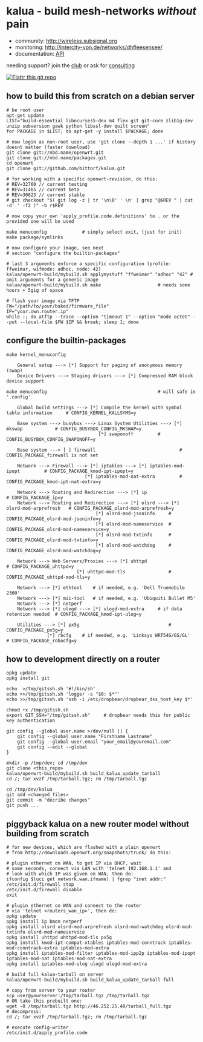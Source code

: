 kalua - build mesh-networks _without_ pain
==========================================

* community: http://wireless.subsignal.org
* monitoring: http://intercity-vpn.de/networks/dhfleesensee/
* documentation: [API](http://wireless.subsignal.org/index.php?title=Firmware-Dokumentation_API)

needing support?
join the [club](http://blog.maschinenraum.tk) or ask for [consulting](http://bittorf-wireless.de)

[![Flattr this git repo](http://api.flattr.com/button/flattr-badge-large.png)](https://flattr.com/submit/auto?user_id=bittorf&url=https://github.com/bittorf/kalua&title=kalua&language=&tags=github&category=software)


how to build this from scratch on a debian server
-------------------------------------------------

	# be root user
	apt-get update
	LIST="build-essential libncurses5-dev m4 flex git git-core zlib1g-dev unzip subversion gawk python libssl-dev quilt screen"
	for PACKAGE in $LIST; do apt-get -y install $PACKAGE; done

	# now login as non-root user, use 'git clone --depth 1 ...' if history doesnt matter (faster download)
	git clone git://nbd.name/openwrt.git
	git clone git://nbd.name/packages.git
	cd openwrt
	git clone git://github.com/bittorf/kalua.git

	# for working with a specific openwrt-revision, do this:
	# REV=32760	// current testing
	# REV=31465	// current beta
	# REV=30823	// current stable
	# git checkout "$( git log -z | tr '\n\0' ' \n' | grep "@$REV " | cut -d' ' -f2 )" -b r$REV

	# now copy your own 'apply_profile.code.definitions' to . or the provided one will be used

	make menuconfig				# simply select exit, (just for init)
	make package/symlinks

	# now configure your image, see next
	# section "configure the builtin-packages"

	# last 3 arguments enforce a specific configuration (profile: ffweimar, wifmode: adhoc, node: 42)
	kalua/openwrt-build/mybuild.sh applymystuff "ffweimar" "adhoc" "42"	# omit arguments for a generic image
	kalua/openwrt-build/mybuild.sh make 					# needs some hours + 5gig of space

	# flash your image via TFTP
	FW="/path/to/your/baked/firmware_file"
	IP="your.own.router.ip"
	while :; do atftp --trace --option "timeout 1" --option "mode octet" --put --local-file $FW $IP && break; sleep 1; done


configure the builtin-packages
------------------------------

	make kernel_menuconfig

		General setup ---> [*] Support for paging of anonymous memory (swap)
		Device Drivers ---> Staging drivers ---> [*] Compressed RAM block device support

	make menuconfig 										# will safe in '.config'

		Global build settings ---> [*] Compile the kernel with symbol table information		# CONFIG_KERNEL_KALLSYMS=y

		Base system ---> busybox ---> Linux System Utilities ---> [*] mkswap			# CONFIG_BUSYBOX_CONFIG_MKSWAP=y
									  [*] swaponoff			# CONFIG_BUSYBOX_CONFIG_SWAPONOFF=y

		Base system ---> [ ] firewall								# CONFIG_PACKAGE_firewall is not set

		Network ---> Firewall ---> [*] iptables ---> [*] iptables-mod-ipopt			# CONFIG_PACKAGE_kmod-ipt-ipopt=y
							     [*] iptables-mod-nat-extra			# CONFIG_PACKAGE_kmod-ipt-nat-extra=y

		Network ---> Routing and Redirection ---> [*] ip					# CONFIG_PACKAGE_ip=y
		Network ---> Routing and Redirection ---> [*] olsrd ---> [*] olsrd-mod-arprefresh	# CONFIG_PACKAGE_olsrd-mod-arprefresh=y
									 [*] olsrd-mod-jsoninfo		# CONFIG_PACKAGE_olsrd-mod-jsoninfo=y
									 [*] olsrd-mod-nameservice	# CONFIG_PACKAGE_olsrd-mod-nameservice=y
									 [*] olsrd-mod-txtinfo		# CONFIG_PACKAGE_olsrd-mod-txtinfo=y
									 [*] olsrd-mod-watchdog		# CONFIG_PACKAGE_olsrd-mod-watchdog=y

		Network ---> Web Servers/Proxies ---> [*] uhttpd					# CONFIG_PACKAGE_uhttpd=y
						      [*] uhttpd-mod-tls				# CONFIG_PACKAGE_uhttpd-mod-tls=y

		Network ---> [*] ethtool	# if needed, e.g. 'Dell Truemobile 2300'
		Network ---> [*] mii-tool	# if needed, e.g. 'Ubiquiti Bullet M5'
		Network ---> [*] netperf
		Network ---> [*] ulogd ---> [*] ulogd-mod-extra		# if data retention needed	# CONFIG_PACKAGE_kmod-ipt-ulog=y

		Utilities ---> [*] px5g									# CONFIG_PACKAGE_px5g=y
			       [*] rbcfg	# if needed, e.g. 'Linksys WRT54G/GS/GL'		# CONFIG_PACKAGE_robocfg=y


how to development directly on a router
---------------------------------------

	opkg update
	opkg install git

	echo  >/tmp/gitssh.sh '#!/bin/sh'
	echo >>/tmp/gitssh.sh 'logger -s "$0: $*"'
	echo >>/tmp/gitssh.sh 'ssh -i /etc/dropbear/dropbear_dss_host_key $*'

	chmod +x /tmp/gitssh.sh
	export GIT_SSH="/tmp/gitssh.sh"		# dropbear needs this for public key authentication

	git config --global user.name >/dev/null || {
		git config --global user.name "Firstname Lastname"
		git config --global user.email "your_email@youremail.com"
		git config --edit --global
	}

	mkdir -p /tmp/dev; cd /tmp/dev
	git clone <this_repo>
	kalua/openwrt-build/mybuild.sh build_kalua_update_tarball
	cd /; tar xvzf /tmp/tarball.tgz; rm /tmp/tarball.tgz

	cd /tmp/dev/kalua
	git add <changed_files>
	git commit -m "decribe changes"
	git push ...


piggyback kalua on a new router model without building from scratch
-------------------------------------------------------------------

	# for new devices, which are flashed with a plain openwrt
	# from http://downloads.openwrt.org/snapshots/trunk/ do this:

	# plugin ethernet on WAN, to get IP via DHCP, wait
	# some seconds, connect via LAN with 'telnet 192.168.1.1' and
	# look with which IP was given on WAN, then do:
	ifconfig $(uci get network.wan.ifname) | fgrep "inet addr:"
	/etc/init.d/firewall stop
	/etc/init.d/firewall disable
	exit

	# plugin ethernet on WAN and connect to the router
	# via 'telnet <routers_wan_ip>', then do:
	opkg update
	opkg install ip bmon netperf
	opkg install olsrd olsrd-mod-arprefresh olsrd-mod-watchdog olsrd-mod-txtinfo olsrd-mod-nameservice
	opkg install uhttpd uhttpd-mod-tls px5g
	opkg install kmod-ipt-compat-xtables iptables-mod-conntrack iptables-mod-conntrack-extra iptables-mod-extra
	opkg install iptables-mod-filter iptables-mod-ipp2p iptables-mod-ipopt iptables-mod-nat iptables-mod-nat-extra
	opkg install iptables-mod-ulog ulogd ulogd-mod-extra

	# build full kalua-tarball on server
	kalua/openwrt-build/mybuild.sh build_kalua_update_tarball full

	# copy from server to your router
	scp user@yourserver:/tmp/tarball.tgz /tmp/tarball.tgz
	# OR take this prebuilt one:
	wget -O /tmp/tarball.tgz http://46.252.25.48/tarball_full.tgz
	# decompress:
	cd /; tar xvzf /tmp/tarball.tgz; rm /tmp/tarball.tgz

	# execute config-writer
	/etc/init.d/apply_profile.code
